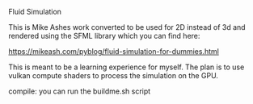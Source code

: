 Fluid Simulation

This is Mike Ashes work converted to be used for 2D instead of 3d and rendered using the SFML library which you can find here:

https://mikeash.com/pyblog/fluid-simulation-for-dummies.html

This is meant to be a learning experience for myself. The plan is to use vulkan compute shaders to process the simulation on the
GPU.

compile:
you can run the buildme.sh script

